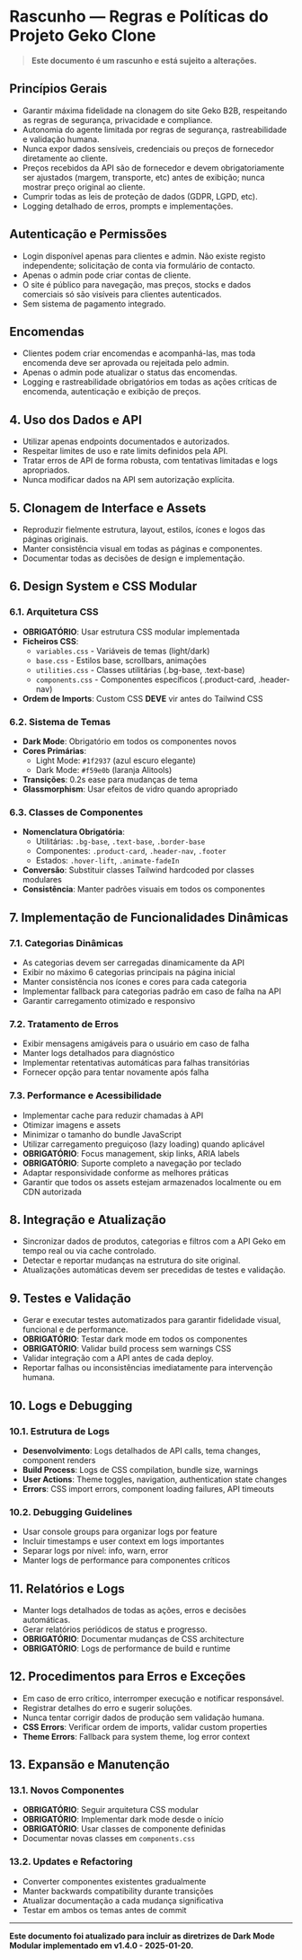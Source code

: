 # Rascunho — Regras e Políticas do Projeto Geko Clone

> **Este documento é um rascunho e está sujeito a alterações.**

## Princípios Gerais
- Garantir máxima fidelidade na clonagem do site Geko B2B, respeitando as regras de segurança, privacidade e compliance.
- Autonomia do agente limitada por regras de segurança, rastreabilidade e validação humana.
- Nunca expor dados sensíveis, credenciais ou preços de fornecedor diretamente ao cliente.
- Preços recebidos da API são de fornecedor e devem obrigatoriamente ser ajustados (margem, transporte, etc) antes de exibição; nunca mostrar preço original ao cliente.
- Cumprir todas as leis de proteção de dados (GDPR, LGPD, etc).
- Logging detalhado de erros, prompts e implementações.

## Autenticação e Permissões
- Login disponível apenas para clientes e admin. Não existe registo independente; solicitação de conta via formulário de contacto.
- Apenas o admin pode criar contas de cliente.
- O site é público para navegação, mas preços, stocks e dados comerciais só são visíveis para clientes autenticados.
- Sem sistema de pagamento integrado.

## Encomendas
- Clientes podem criar encomendas e acompanhá-las, mas toda encomenda deve ser aprovada ou rejeitada pelo admin.
- Apenas o admin pode atualizar o status das encomendas.
- Logging e rastreabilidade obrigatórios em todas as ações críticas de encomenda, autenticação e exibição de preços.

## 4. Uso dos Dados e API
- Utilizar apenas endpoints documentados e autorizados.
- Respeitar limites de uso e rate limits definidos pela API.
- Tratar erros de API de forma robusta, com tentativas limitadas e logs apropriados.
- Nunca modificar dados na API sem autorização explícita.

## 5. Clonagem de Interface e Assets
- Reproduzir fielmente estrutura, layout, estilos, ícones e logos das páginas originais.
- Manter consistência visual em todas as páginas e componentes.
- Documentar todas as decisões de design e implementação.

## 6. Design System e CSS Modular

### 6.1. Arquitetura CSS
- **OBRIGATÓRIO**: Usar estrutura CSS modular implementada
- **Ficheiros CSS**:
  - `variables.css` - Variáveis de temas (light/dark)
  - `base.css` - Estilos base, scrollbars, animações
  - `utilities.css` - Classes utilitárias (.bg-base, .text-base)
  - `components.css` - Componentes específicos (.product-card, .header-nav)
- **Ordem de Imports**: Custom CSS **DEVE** vir antes do Tailwind CSS

### 6.2. Sistema de Temas
- **Dark Mode**: Obrigatório em todos os componentes novos
- **Cores Primárias**:
  - Light Mode: `#1f2937` (azul escuro elegante)
  - Dark Mode: `#f59e0b` (laranja Alitools)
- **Transições**: 0.2s ease para mudanças de tema
- **Glassmorphism**: Usar efeitos de vidro quando apropriado

### 6.3. Classes de Componentes
- **Nomenclatura Obrigatória**:
  - Utilitárias: `.bg-base`, `.text-base`, `.border-base`
  - Componentes: `.product-card`, `.header-nav`, `.footer`
  - Estados: `.hover-lift`, `.animate-fadeIn`
- **Conversão**: Substituir classes Tailwind hardcoded por classes modulares
- **Consistência**: Manter padrões visuais em todos os componentes

## 7. Implementação de Funcionalidades Dinâmicas

### 7.1. Categorias Dinâmicas
- As categorias devem ser carregadas dinamicamente da API
- Exibir no máximo 6 categorias principais na página inicial
- Manter consistência nos ícones e cores para cada categoria
- Implementar fallback para categorias padrão em caso de falha na API
- Garantir carregamento otimizado e responsivo

### 7.2. Tratamento de Erros
- Exibir mensagens amigáveis para o usuário em caso de falha
- Manter logs detalhados para diagnóstico
- Implementar retentativas automáticas para falhas transitórias
- Fornecer opção para tentar novamente após falha

### 7.3. Performance e Acessibilidade
- Implementar cache para reduzir chamadas à API
- Otimizar imagens e assets
- Minimizar o tamanho do bundle JavaScript
- Utilizar carregamento preguiçoso (lazy loading) quando aplicável
- **OBRIGATÓRIO**: Focus management, skip links, ARIA labels
- **OBRIGATÓRIO**: Suporte completo a navegação por teclado
- Adaptar responsividade conforme as melhores práticas
- Garantir que todos os assets estejam armazenados localmente ou em CDN autorizada

## 8. Integração e Atualização
- Sincronizar dados de produtos, categorias e filtros com a API Geko em tempo real ou via cache controlado.
- Detectar e reportar mudanças na estrutura do site original.
- Atualizações automáticas devem ser precedidas de testes e validação.

## 9. Testes e Validação
- Gerar e executar testes automatizados para garantir fidelidade visual, funcional e de performance.
- **OBRIGATÓRIO**: Testar dark mode em todos os componentes
- **OBRIGATÓRIO**: Validar build process sem warnings CSS
- Validar integração com a API antes de cada deploy.
- Reportar falhas ou inconsistências imediatamente para intervenção humana.

## 10. Logs e Debugging

### 10.1. Estrutura de Logs
- **Desenvolvimento**: Logs detalhados de API calls, tema changes, component renders
- **Build Process**: Logs de CSS compilation, bundle size, warnings
- **User Actions**: Theme toggles, navigation, authentication state changes
- **Errors**: CSS import errors, component loading failures, API timeouts

### 10.2. Debugging Guidelines
- Usar console groups para organizar logs por feature
- Incluir timestamps e user context em logs importantes
- Separar logs por nível: info, warn, error
- Manter logs de performance para componentes críticos

## 11. Relatórios e Logs
- Manter logs detalhados de todas as ações, erros e decisões automáticas.
- Gerar relatórios periódicos de status e progresso.
- **OBRIGATÓRIO**: Documentar mudanças de CSS architecture
- **OBRIGATÓRIO**: Logs de performance de build e runtime

## 12. Procedimentos para Erros e Exceções
- Em caso de erro crítico, interromper execução e notificar responsável.
- Registrar detalhes do erro e sugerir soluções.
- Nunca tentar corrigir dados de produção sem validação humana.
- **CSS Errors**: Verificar ordem de imports, validar custom properties
- **Theme Errors**: Fallback para system theme, log error context

## 13. Expansão e Manutenção

### 13.1. Novos Componentes
- **OBRIGATÓRIO**: Seguir arquitetura CSS modular
- **OBRIGATÓRIO**: Implementar dark mode desde o início
- **OBRIGATÓRIO**: Usar classes de componente definidas
- Documentar novas classes em `components.css`

### 13.2. Updates e Refactoring
- Converter componentes existentes gradualmente
- Manter backwards compatibility durante transições
- Atualizar documentação a cada mudança significativa
- Testar em ambos os temas antes de commit

---

**Este documento foi atualizado para incluir as diretrizes de Dark Mode Modular implementado em v1.4.0 - 2025-01-20.**
